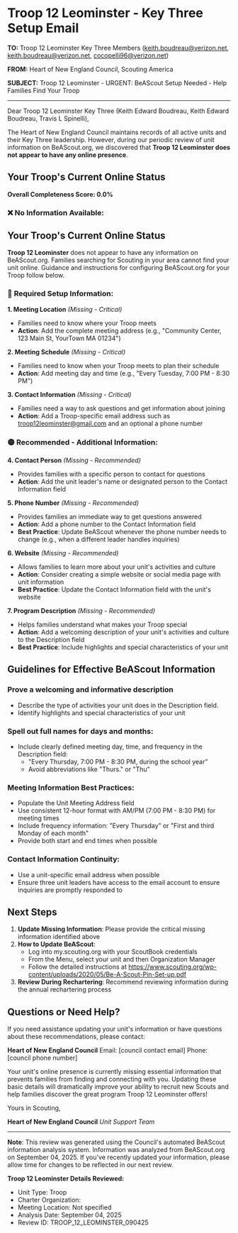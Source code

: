 # Troop 12 Leominster - Key Three Setup Email

**TO:** Troop 12 Leominster Key Three Members (keith.boudreau@verizon.net, keith.boudreau@verizon.net, cocopelli96@verizon.net)

**FROM:** Heart of New England Council, Scouting America

**SUBJECT:** Troop 12 Leominster - URGENT: BeAScout Setup Needed - Help Families Find Your Troop

---

Dear Troop 12 Leominster Key Three (Keith Edward Boudreau, Keith Edward Boudreau, Travis L Spinelli),

The Heart of New England Council maintains records of all active units and their Key Three leadership. However, during our periodic review of unit information on BeAScout.org, we discovered that **Troop 12 Leominster does not appear to have any online presence**.

## Your Troop's Current Online Status

**Overall Completeness Score: 0.0%**

### ❌ **No Information Available:**
## Your Troop's Current Online Status

**Troop 12 Leominster** does not appear to have any information on BeAScout.org. Families searching for Scouting in your area cannot find your unit online. Guidance and instructions for configuring BeAScout.org for your Troop follow below.

### 🔴 **Required Setup Information:**

**1. Meeting Location** *(Missing - Critical)*
- Families need to know where your Troop meets
- **Action**: Add the complete meeting address (e.g., "Community Center, 123 Main St, YourTown MA 01234")

**2. Meeting Schedule** *(Missing - Critical)*
- Families need to know when your Troop meets to plan their schedule
- **Action**: Add meeting day and time (e.g., "Every Tuesday, 7:00 PM - 8:30 PM")

**3. Contact Information** *(Missing - Critical)*
- Families need a way to ask questions and get information about joining
- **Action**: Add a Troop-specific email address such as troop12leominster@gmail.com and an optional a phone number

### 🟡 **Recommended - Additional Information:**

**4. Contact Person** *(Missing - Recommended)*
- Provides families with a specific person to contact for questions
- **Action**: Add the unit leader's name or designated person to the Contact Information field

**5. Phone Number** *(Missing - Recommended)*
- Provides families an immediate way to get questions answered
- **Action**: Add a phone number to the Contact Information field
- **Best Practice**: Update BeAScout whenever the phone number needs to change (e.g., when a different leader handles inquiries)

**6. Website** *(Missing - Recommended)*
- Allows families to learn more about your unit's activities and culture
- **Action**: Consider creating a simple website or social media page with unit information
- **Best Practice**: Update the Contact Information field with the unit's website

**7. Program Description** *(Missing - Recommended)*
- Helps families understand what makes your Troop special
- **Action**: Add a welcoming description of your unit's activities and culture to the Description field
- **Best Practice**: Include highlights and special characteristics of your unit

## Guidelines for Effective BeAScout Information

### **Prove a welcoming and informative description**
- Describe the type of activities your unit does in the Description field.
- Identify highlights and special characteristics of your unit

### **Spell out full names for days and months:**
- Include clearly defined meeting day, time, and frequency in the Description field:
  - "Every Thursday, 7:00 PM - 8:30 PM, during the school year"
  - Avoid abbreviations like "Thurs." or "Thu"

### **Meeting Information Best Practices:**
- Populate the Unit Meeting Address field
- Use consistent 12-hour format with AM/PM (7:00 PM - 8:30 PM) for meeting times
- Include frequency information: "Every Thursday" or "First and third Monday of each month"
- Provide both start and end times when possible

### **Contact Information Continuity:**
- Use a unit-specific email address when possible
- Ensure three unit leaders have access to the email account to ensure inquiries are promptly responded to

## Next Steps

1. **Update Missing Information**: Please provide the critical missing information identified above
2. **How to Update BeAScout**: 
   - Log into my.scouting.org with your ScoutBook credentials
   - From the Menu, select your unit and then Organization Manager
   - Follow the detailed instructions at
     https://www.scouting.org/wp-content/uploads/2020/05/Be-A-Scout-Pin-Set-up.pdf
3. **Review During Rechartering**: Recommend reviewing information during the annual rechartering process

## Questions or Need Help?

If you need assistance updating your unit's information or have questions about these recommendations, please contact:

**Heart of New England Council**
Email: [council contact email]
Phone: [council phone number]

Your unit's online presence is currently missing essential information that prevents families from finding and connecting with you. Updating these basic details will dramatically improve your ability to recruit new Scouts and help families discover the great program Troop 12 Leominster offers!

Yours in Scouting,

**Heart of New England Council**
*Unit Support Team*

---

**Note**: This review was generated using the Council's automated BeAScout information analysis system. Information was analyzed from BeAScout.org on September 04, 2025. If you've recently updated your information, please allow time for changes to be reflected in our next review.

**Troop 12 Leominster Details Reviewed:**
- Unit Type: Troop
- Charter Organization: 
- Meeting Location: Not specified
- Analysis Date: September 04, 2025
- Review ID: TROOP_12_LEOMINSTER_090425